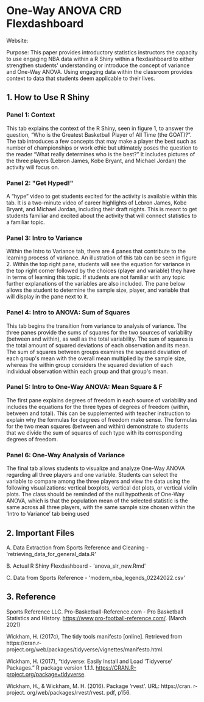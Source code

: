 # One-Way ANOVA CRD Flexdashboard
Website:

Purpose:
This paper provides introductory statistics instructors the capacity to use engaging NBA data within a R Shiny within a flexdashboard to either strengthen students' understanding or introduce the concept of variance and One-Way ANOVA. Using engaging data within the classroom provides context to data that students deem applicable to their lives. 


## 1. How to Use R Shiny

### Panel 1: Context 

This tab explains the context of the R Shiny, seen in figure 1,  to answer the question, “Who is the Greatest Basketball Player of All Time (the GOAT)?”. The tab introduces a few concepts that may make a player the best such as number of championships or work ethic but ultimately poses the question to the reader “What really determines who is the best?” It includes pictures of the three players (Lebron James, Kobe Bryant, and Michael Jordan) the activity will focus on.

### Panel 2: "Get Hyped!"

A “hype” video to get students excited for the activity is available within this tab. It is a two-minute video of career highlights of Lebron James, Kobe Bryant, and Michael Jordan, including their draft nights. This is meant to get students familiar and excited about the activity that will connect statistics to a familiar topic.

### Panel 3: Intro to Variance

Within the Intro to Variance tab, there are 4 panes that contribute to the learning process of variance. An illustration of this tab can be seen in figure 2. Within the top right pane, students will see the equation for variance in the top right corner followed by the choices (player and variable) they have in terms of learning this topic. If students are not familiar with any topic further explanations of the variables are also included. The pane below allows the student to determine the sample size, player, and variable that will display in the pane next to it.

### Panel 4: Intro to ANOVA: Sum of Squares

This tab begins the transition from variance to analysis of variance. The three panes provide the sums of squares for the two sources of variability (between and within), as well as the total variability. The sum of squares is the total amount of squared deviations of each observation and its mean. The sum of squares between groups examines the squared deviation of each group's mean with the overall mean multiplied by the sample size, whereas the within group considers the squared deviation of each individual observation within each group and that group's mean. 


### Panel 5: Intro to One-Way ANOVA: Mean Square & F

The first pane explains degrees of freedom in each source of variability and includes the equations for the three types of degrees of freedom (within, between and total). This can be supplemented with teacher instruction to explain why the formulas for degrees of freedom make sense. The formulas for the two mean squares (between and within) demonstrate to students that we divide the sum of squares of each type with its corresponding degrees of freedom. 

### Panel 6: One-Way Analysis of Variance

The final tab allows students to visualize and analyze One-Way ANOVA regarding all three players and one variable. Students can select the variable to compare among the three players and view the data using the following visualizations: vertical boxplots, vertical dot plots, or vertical violin plots. The class should be reminded of the null hypothesis of One-Way ANOVA, which is that the population mean of the selected statistic is the same across all three players, with the same sample size chosen within the ‘Intro to Variance’ tab being used

## 2. Important Files
A. Data Extraction from Sports Reference and Cleaning - 'retrieving_data_for_general_data.R'

B. Actual R Shiny Flexdashboard - 'anova_slr_new.Rmd'

C. Data from Sports Reference - 'modern_nba_legends_02242022.csv'


## 3. Reference

Sports Reference LLC. Pro-Basketball-Reference.com - Pro Basketball Statistics and History. https://www.pro-football-reference.com/. (March 2021)

Wickham, H. (2017c), The tidy tools manifesto [online]. Retrieved from https://cran.r- project.org/web/packages/tidyverse/vignettes/manifesto.html. 				

Wickham, H. (2017), “tidyverse: Easily Install and Load 'Tidyverse' Packages.” R package version 1.1.1. https://CRAN.R-project.org/package=tidyverse. 

Wickham, H., & Wickham, M. H. (2016). Package ‘rvest’. URL: https://cran. r-project. org/web/packages/rvest/rvest. pdf, p156.









